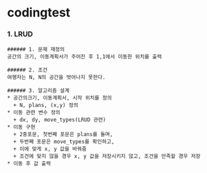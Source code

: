 # codingtest

### 1. LRUD

    ###### 1. 문제 재정의
    공간의 크기, 이동계획서가 주어진 후 1,1에서 이동한 위치를 출력

    ###### 2. 조건
    여행자는 N, N의 공간을 벗어나지 못한다.

    ###### 3. 알고리즘 설계
    * 공간의크기, 이동계획서, 시작 위치를 정의
      + N, plans, (x,y) 정의
    * 이동 관련 변수 정의
      + dx, dy, move_types(LRUD 관련)
    * 이동 구현
      + 2중포문, 첫번째 포문은 plans를 돌며,
      + 두번째 포문은 move_types를 확인하고,
      + 이에 맞게 x, y 값을 바꿔줌
      + 조건에 맞지 않을 경우 x, y 값을 저장시키지 않고, 조건을 만족할 경우 저장
    * 이동 후 값 출력
